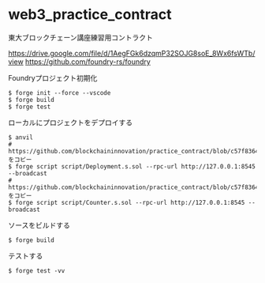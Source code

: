 # web3_practice_contract
東大ブロックチェーン講座練習用コントラクト

https://drive.google.com/file/d/1AegFGk6dzqmP32SOJG8soE_8Wx6fsWTb/view
https://github.com/foundry-rs/foundry

Foundryプロジェクト初期化
```
$ forge init --force --vscode
$ forge build
$ forge test
```

ローカルにプロジェクトをデプロイする
```
$ anvil
# https://github.com/blockchaininnovation/practice_contract/blob/c57f8364bde3b8def1bfaf0e94a0b6381a49c3e6/script/Deployment.s.solをコピー
$ forge script script/Deployment.s.sol --rpc-url http://127.0.0.1:8545 --broadcast
# https://github.com/blockchaininnovation/practice_contract/blob/c57f8364bde3b8def1bfaf0e94a0b6381a49c3e6/script/Counter.s.solをコピー
$ forge script script/Counter.s.sol --rpc-url http://127.0.0.1:8545 --broadcast
```

ソースをビルドする
```
$ forge build
```

テストする
```
$ forge test -vv
```